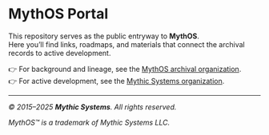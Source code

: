 # MythOS Portal  

This repository serves as the public entryway to **MythOS**.  
Here you’ll find links, roadmaps, and materials that connect the archival records to active development.  

👉 For background and lineage, see the [MythOS archival organization](https://github.com/Myth-OS).  
👉 For active development, see the [Mythic Systems organization](https://github.com/MythicSystems).  

---

*© 2015–2025 **Mythic Systems**. All rights reserved.* 

*MythOS™ is a trademark of Mythic Systems LLC.*
